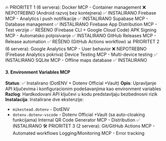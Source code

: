 🔥 PRIORITET 1 (6 servera):
Docker MCP - Container management ❌ NEPOTREBNO (Android razvoj bez kontejnera) ✅ INSTALIRANO
Firebase MCP - Analytics i push notifikacije ✅ INSTALIRANO
Supabase MCP - Database management ✅ INSTALIRANO
Firebase App Distribution MCP - Test verzije ✅ REŠENO (Firebase CLI + Google Cloud Code)
APK Signing MCP - Automatsko potpisivanje ✅ INSTALIRANO
GitHub Releases MCP - Release automation ✅ REŠENO (GitHub Actions workflow)
📊 PRIORITET 2 (6 servera):
Google Analytics MCP - User behavior ❌ NEPOTREBNO (Firebase Analytics pokriva)
Device Testing MCP - Multi-device testing ✅ INSTALIRANO
SQLite MCP - Offline maps database ✅ INSTALIRANO
#### 3. Environment Variables MCP
**Status**: ✅ Instalirano (DotENV + Dotenv Official +Vault)
**Opis**: Upravljanje API ključevima i konfiguracionim podešavanjima kao environment variables
**Razlog**: Hardkodovani API ključevi u kodu predstavljaju bezbednosni rizik
**Instalacija**: Instalirane dve ekstenzije:
- `mikestead.dotenv` - DotENV
- `dotenv.dotenv-vscode` - Dotenv Official +Vault (sa auto-cloaking funkcijama)
Internal QR Code Generator MCP - Distribution ✅ INSTALIRANO
🛠️ PRIORITET 3 (2 servera):
Git/GitHub Actions MCP - Automated workflows
Logging/Monitoring MCP - Error tracking